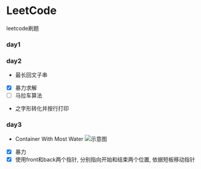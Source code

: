# LeetCode
leetcode刷题

### day1


### day2

+ 最长回文子串
- [x] 暴力求解
- [ ] 马拉车算法

+ 之字形转化并按行打印 

### day3

+ Container With Most Water
![示意图](https://s3-lc-upload.s3.amazonaws.com/uploads/2018/07/17/question_11.jpg)
- [x] 暴力
- [x] 使用front和back两个指针, 分别指向开始和结束两个位置, 依据短板移动指针  